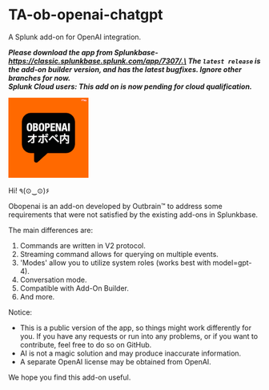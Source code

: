 # TA-ob-openai-chatgpt
A Splunk add-on for OpenAI integration.

***Please download the app from Splunkbase- https://classic.splunkbase.splunk.com/app/7307/.\
The `latest release` is the add-on builder version, and has the latest bugfixes. Ignore other branches for now.\
Splunk Cloud users: This add on is now pending for cloud qualification.***

![logo2.png](static/logo.png)

Hi! ٩(⊙‿⊙)۶

Obopenai is an add-on developed by Outbrain™️ to address some requirements that were not satisfied by the existing add-ons in Splunkbase.

The main differences are:
1. Commands are written in V2 protocol.
2. Streaming command allows for querying on multiple events.
3. 'Modes' allow you to utilize system roles (works best with model=gpt-4).
4. Conversation mode.
5. Compatible with Add-On Builder.
6. And more.

Notice:
- This is a public version of the app, so things might work differently for you. If you have any requests or run into any problems, or if you want to contribute, feel free to do so on GitHub.
- AI is not a magic solution and may produce inaccurate information.
- A separate OpenAI license may be obtained from OpenAI.

We hope you find this add-on useful.
